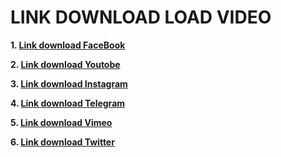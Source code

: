 # LINK DOWNLOAD LOAD VIDEO #

**1. [Link download FaceBook](https://vi.savefrom.net/9-cach-tai-video-facebook-125.html)**

**2. [Link download Youtobe](https://www.y2mate.com/vi394)**

**3. [Link download Instagram](https://snapinsta.app/)**

**4. [Link download Telegram](https://pastedownload.com/telegram-video-downloader/)**

**5. [Link download Vimeo](https://www.savethevideo.com/vimeo-downloader)**

**6. [Link download Twitter](https://twittervideodownloader.com/)**
